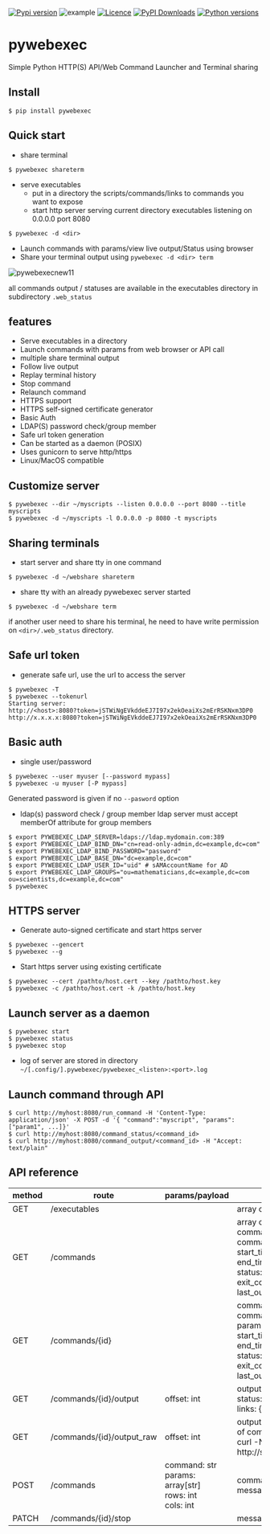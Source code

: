 [![Pypi version](https://img.shields.io/pypi/v/pywebexec.svg)](https://pypi.org/project/pywebexec/)
![example](https://github.com/joknarf/pywebexec/actions/workflows/python-publish.yml/badge.svg)
[![Licence](https://img.shields.io/badge/licence-MIT-blue.svg)](https://shields.io/)
[![PyPI Downloads](https://static.pepy.tech/badge/pywebexec)](https://pepy.tech/projects/pywebexec)
[![Python versions](https://img.shields.io/badge/python-3.6+-blue.svg)](https://shields.io/)

# pywebexec
Simple Python HTTP(S) API/Web Command Launcher and Terminal sharing

## Install
```
$ pip install pywebexec
```

## Quick start

* share terminal
```shell
$ pywebexec shareterm
```

* serve executables
  * put in a directory the scripts/commands/links to commands you want to expose
  * start http server serving current directory executables listening on 0.0.0.0 port 8080
```shell
$ pywebexec -d <dir>
```

* Launch commands with params/view live output/Status using browser
* Share your terminal output using `pywebexec -d <dir> term`

![pywebexecnew11](https://github.com/user-attachments/assets/5acb15a7-92a4-4711-9de7-630721cbf47a)

all commands output / statuses are available in the executables directory in subdirectory `.web_status`

## features

* Serve executables in a directory
* Launch commands with params from web browser or API call
* multiple share terminal output
* Follow live output
* Replay terminal history
* Stop command
* Relaunch command
* HTTPS support
* HTTPS self-signed certificate generator
* Basic Auth
* LDAP(S) password check/group member
* Safe url token generation
* Can be started as a daemon (POSIX)
* Uses gunicorn to serve http/https
* Linux/MacOS compatible

## Customize server
```shell
$ pywebexec --dir ~/myscripts --listen 0.0.0.0 --port 8080 --title myscripts
$ pywebexec -d ~/myscripts -l 0.0.0.0 -p 8080 -t myscripts
```

## Sharing terminals

* start server and share tty in one command
```shell
$ pywebexec -d ~/webshare shareterm
```
* share tty with an already pywebexec server started
```shell
$ pywebexec -d ~/webshare term
```
if another user need to share his terminal, he need to have write permission on `<dir>/.web_status` directory.

## Safe url token

* generate safe url, use the url to access the server
```shell
$ pywebexec -T
$ pywebexec --tokenurl
Starting server:
http://<host>:8080?token=jSTWiNgEVkddeEJ7I97x2ekOeaiXs2mErRSKNxm3DP0
http://x.x.x.x:8080?token=jSTWiNgEVkddeEJ7I97x2ekOeaiXs2mErRSKNxm3DP0
```

## Basic auth

* single user/password
```shell
$ pywebexec --user myuser [--password mypass]
$ pywebexec -u myuser [-P mypass]
```
Generated password is given if no `--pasword` option

* ldap(s) password check / group member
ldap server must accept memberOf attribute for group members
```shell
$ export PYWEBEXEC_LDAP_SERVER=ldaps://ldap.mydomain.com:389
$ export PYWEBEXEC_LDAP_BIND_DN="cn=read-only-admin,dc=example,dc=com"
$ export PYWEBEXEC_LDAP_BIND_PASSWORD="password"
$ export PYWEBEXEC_LDAP_BASE_DN="dc=example,dc=com"
$ export PYWEBEXEC_LDAP_USER_ID="uid" # sAMAccountName for AD
$ export PYWEBEXEC_LDAP_GROUPS="ou=mathematicians,dc=example,dc=com ou=scientists,dc=example,dc=com"
$ pywebexec
```
## HTTPS server

* Generate auto-signed certificate and start https server
```shell
$ pywebexec --gencert
$ pywebexec --g
```

* Start https server using existing certificate
```shell
$ pywebexec --cert /pathto/host.cert --key /pathto/host.key
$ pywebexec -c /pathto/host.cert -k /pathto/host.key
```

## Launch server as a daemon

```shell
$ pywebexec start
$ pywebexec status
$ pywebexec stop
```
* log of server are stored in directory `~/[.config/].pywebexec/pywebexec_<listen>:<port>.log`

## Launch command through API

```shell
$ curl http://myhost:8080/run_command -H 'Content-Type: application/json' -X POST -d '{ "command":"myscript", "params":["param1", ...]}'
$ curl http://myhost:8080/command_status/<command_id>
$ curl http://myhost:8080/command_output/<command_id> -H "Accept: text/plain"
```

## API reference


| method    | route                       | params/payload     | returns
|-----------|-----------------------------|--------------------|---------------------|
| GET       | /executables                |                    | array of str        |
| GET       | /commands                   |                    | array of<br>command_id: uuid<br>command: str<br>start_time: isotime<br>end_time: isotime<br>status: str<br>exit_code: int<br>last_output_line: str      |
| GET       | /commands/{id}  |                    | command_id: uuid<br>command: str<br>params: array[str]<br>start_time: isotime<br>end_time: isotime<br>status: str<br>exit_code: int<br>last_output_line: str      |
| GET       | /commands/{id}/output    | offset: int        | output: str<br>status: str<br>links: { next: str }         |
| GET       | /commands/{id}/output_raw  | offset: int        | output: stream raw output until end of command<br>curl -Ns http://srv/commands/{id}/output_raw|
| POST      | /commands                | command: str<br>params: array[str]<br>rows: int<br>cols: int       | command_id: uuid<br>message: str    |
| PATCH      | /commands/{id}/stop    |                    | message: str        |
